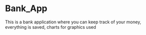 # Bank_App
This is a bank application where you can keep track of your money, everything is saved, charts for graphics used 
